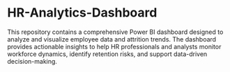 # HR-Analytics-Dashboard
This repository contains a comprehensive Power BI dashboard designed to analyze and visualize employee data and attrition trends. The dashboard provides actionable insights to help HR professionals and analysts monitor workforce dynamics, identify retention risks, and support data-driven decision-making.
